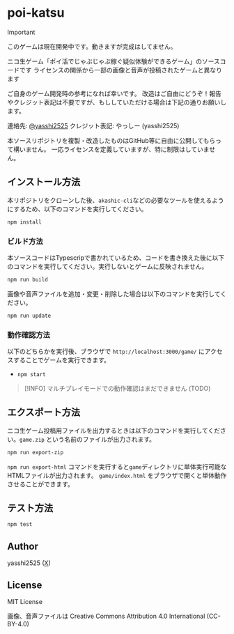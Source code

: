 # poi-katsu

> [!IMPORTANT]
> このゲームは現在開発中です。動きますが完成はしてません。

ニコ生ゲーム「ポイ活でじゃぶじゃぶ稼ぐ疑似体験ができるゲーム」のソースコードです
ライセンスの関係から一部の画像と音声が投稿されたゲームと異なります

ご自身のゲーム開発時の参考になれば幸いです。
改造はご自由にどうぞ！報告やクレジット表記は不要ですが、もししていただける場合は下記の通りお願いします。

連絡先: [@yasshi2525](https://x.com/yasshi2525)
クレジット表記: やっしー (yasshi2525)

本ソースリポジトリを複製・改造したものはGitHub等に自由に公開してもらって構いません。
一応ライセンスを定義していますが、特に制限はしていません。

## インストール方法

本リポジトリをクローンした後、`akashic-cli`などの必要なツールを使えるようにするため、以下のコマンドを実行してください。

```sh
npm install
```

### ビルド方法

本ソースコードはTypescripで書かれているため、コードを書き換えた後に以下のコマンドを実行してください。実行しないとゲームに反映されません。

```sh
npm run build
```

画像や音声ファイルを追加・変更・削除した場合は以下のコマンドを実行してください。

```sh
npm run update
```

### 動作確認方法

以下のどちらかを実行後、ブラウザで `http://localhost:3000/game/` にアクセスすることでゲームを実行できます。

* `npm start`

> [!INFO]
> マルチプレイモードでの動作確認はまだできません (TODO)

## エクスポート方法

ニコ生ゲーム投稿用ファイルを出力するときは以下のコマンドを実行してください。`game.zip` という名前のファイルが出力されます。

```sh
npm run export-zip
```

`npm run export-html` コマンドを実行すると`game`ディレクトリに単体実行可能なHTMLファイルが出力されます。
`game/index.html` をブラウザで開くと単体動作させることができます。

## テスト方法

```sh
npm test
```

## Author

yasshi2525 ([X](https://x.com/yasshi2525))

## License

MIT License

画像、音声ファイルは Creative Commons Attribution 4.0 International (CC-BY-4.0)
